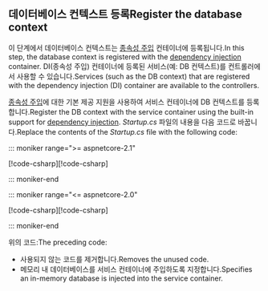 ## <a name="register-the-database-context"></a><span data-ttu-id="872a7-101">데이터베이스 컨텍스트 등록</span><span class="sxs-lookup"><span data-stu-id="872a7-101">Register the database context</span></span>

<span data-ttu-id="872a7-102">이 단계에서 데이터베이스 컨텍스트는 [종속성 주입](xref:fundamentals/dependency-injection) 컨테이너에 등록됩니다.</span><span class="sxs-lookup"><span data-stu-id="872a7-102">In this step, the database context is registered with the [dependency injection](xref:fundamentals/dependency-injection) container.</span></span> <span data-ttu-id="872a7-103">DI(종속성 주입) 컨테이너에 등록된 서비스(예: DB 컨텍스트)를 컨트롤러에서 사용할 수 있습니다.</span><span class="sxs-lookup"><span data-stu-id="872a7-103">Services (such as the DB context) that are registered with the dependency injection (DI) container are available to the controllers.</span></span>

<span data-ttu-id="872a7-104">[종속성 주입](xref:fundamentals/dependency-injection)에 대한 기본 제공 지원을 사용하여 서비스 컨테이너에 DB 컨텍스트를 등록합니다.</span><span class="sxs-lookup"><span data-stu-id="872a7-104">Register the DB context with the service container using the built-in support for [dependency injection](xref:fundamentals/dependency-injection).</span></span> <span data-ttu-id="872a7-105">*Startup.cs* 파일의 내용을 다음 코드로 바꿉니다.</span><span class="sxs-lookup"><span data-stu-id="872a7-105">Replace the contents of the *Startup.cs* file with the following code:</span></span>

::: moniker range=">= aspnetcore-2.1"

<span data-ttu-id="872a7-106">[!code-csharp[](../../tutorials/first-web-api/samples/2.1/TodoApi/Startup.cs?highlight=3,5,13-14)]</span><span class="sxs-lookup"><span data-stu-id="872a7-106">[!code-csharp[](../../tutorials/first-web-api/samples/2.1/TodoApi/Startup.cs?highlight=3,5,13-14)]</span></span>

::: moniker-end

::: moniker range="<= aspnetcore-2.0"

<span data-ttu-id="872a7-107">[!code-csharp[](../../tutorials/first-web-api/samples/2.0/TodoApi/Startup.cs?highlight=2,4,12-13)]</span><span class="sxs-lookup"><span data-stu-id="872a7-107">[!code-csharp[](../../tutorials/first-web-api/samples/2.0/TodoApi/Startup.cs?highlight=2,4,12-13)]</span></span>

::: moniker-end  

<span data-ttu-id="872a7-108">위의 코드:</span><span class="sxs-lookup"><span data-stu-id="872a7-108">The preceding code:</span></span>

* <span data-ttu-id="872a7-109">사용되지 않는 코드를 제거합니다.</span><span class="sxs-lookup"><span data-stu-id="872a7-109">Removes the unused code.</span></span>
* <span data-ttu-id="872a7-110">메모리 내 데이터베이스를 서비스 컨테이너에 주입하도록 지정합니다.</span><span class="sxs-lookup"><span data-stu-id="872a7-110">Specifies an in-memory database is injected into the service container.</span></span>
